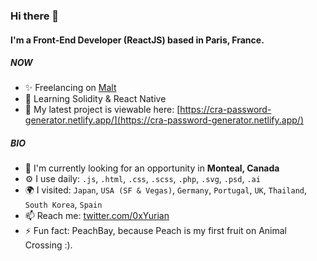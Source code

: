 ### Hi there 👋

#### I'm a Front-End Developer (ReactJS) based in Paris, France.

##### NOW

- ✨ Freelancing on [Malt](https://www.malt.fr/profile/tiffeny)
- 🤖 Learning Solidity & React Native
- 🍑 My latest project is viewable here: [https://cra-password-generator.netlify.app/](https://cra-password-generator.netlify.app/)

##### BIO

- 🏢 I'm currently looking for an opportunity in **Monteal, Canada**
- ⚙️ I use daily: `.js`, `.html`, `.css`, `.scss`, `.php`, `.svg`, `.psd`, `.ai`
- 🌍 I visited: `Japan`, `USA (SF & Vegas)`, `Germany`, `Portugal`, `UK`, `Thailand`, `South Korea`, `Spain`
- 📫 Reach me: [twitter.com/0xYurian](https://twitter.com/0xYurian)
- ⚡️ Fun fact: PeachBay, because Peach is my first fruit on Animal Crossing :).

